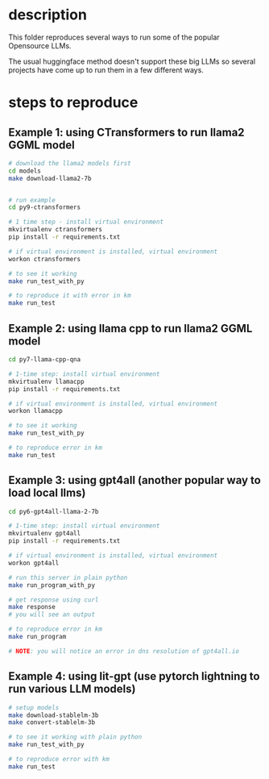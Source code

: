 # description
This folder reproduces several ways to run some of the popular Opensource LLMs.

The usual huggingface method doesn't support these big LLMs so several projects have come up
to run them in a few different ways.

# steps to reproduce
## Example 1: using CTransformers to run llama2 GGML model

```bash
# download the llama2 models first
cd models
make download-llama2-7b


# run example
cd py9-ctransformers

# 1 time step - install virtual environment
mkvirtualenv ctransformers
pip install -r requirements.txt

# if virtual environment is installed, virtual environment
workon ctransformers

# to see it working
make run_test_with_py

# to reproduce it with error in km
make run_test
```

## Example 2: using llama cpp to run llama2 GGML model
```bash
cd py7-llama-cpp-qna

# 1-time step: install virtual environment
mkvirtualenv llamacpp
pip install -r requirements.txt

# if virtual environment is installed, virtual environment
workon llamacpp

# to see it working
make run_test_with_py

# to reproduce error in km
make run_test
```

## Example 3: using gpt4all (another popular way to load local llms)
```bash
cd py6-gpt4all-llama-2-7b

# 1-time step: install virtual environment
mkvirtualenv gpt4all
pip install -r requirements.txt

# if virtual environment is installed, virtual environment
workon gpt4all

# run this server in plain python
make run_program_with_py

# get response using curl
make response
# you will see an output

# to reproduce error in km
make run_program

# NOTE: you will notice an error in dns resolution of gpt4all.io
```

## Example 4: using lit-gpt (use pytorch lightning to run various LLM models)
```bash
# setup models
make download-stablelm-3b
make convert-stablelm-3b

# to see it working with plain python
make run_test_with_py

# to reproduce error with km
make run_test
```
